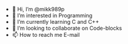 - 👋 Hi, I’m @mikk989p
- 👀 I’m interested in Programming
- 🌱 I’m currently learning C and C++
- 💞️ I’m looking to collaborate on Code-blocks
- 📫 How to reach me E-mail

<!---
mikk989p/mikk989p is a ✨ special ✨ repository because its `README.md` (this file) appears on your GitHub profile.
You can click the Preview link to take a look at your changes.
--->
